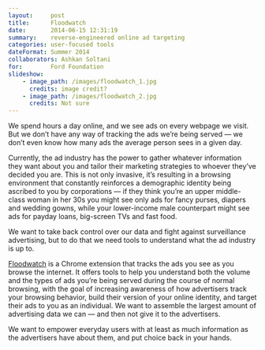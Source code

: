 ```yaml
---
layout:     post
title:      Floodwatch
date:       2014-06-15 12:31:19
summary:    reverse-engineered online ad targeting
categories: user-focused tools
dateFormat: Summer 2014
collaborators: Ashkan Soltani
for:        Ford Foundation
slideshow:
    - image_path: /images/floodwatch_1.jpg
      credits: image credit?
    - image_path: /images/floodwatch_2.jpg
      credits: Not sure
---
```


We spend hours a day online, and we see ads on every webpage we visit. But we don’t have any way of tracking the ads we’re being served — we don’t even know how many ads the average person sees in a given day.

Currently, the ad industry has the power to gather whatever information they want about you and tailor their marketing strategies to whoever they’ve decided you are. This is not only invasive, it’s resulting in a browsing environment that constantly reinforces a demographic identity being ascribed to you by corporations — if they think you’re an upper middle-class woman in her 30s you might see only ads for fancy purses, diapers and wedding gowns, while your lower-income male counterpart might see ads for payday loans, big-screen TVs and fast food.

We want to take back control over our data and fight against surveillance advertising, but to do that we need tools to understand what the ad industry is up to.

<a href="https://floodwatch.o-c-r.org" target="_blank">Floodwatch</a> is a Chrome extension that tracks the ads you see as you browse the internet. It offers tools to help you understand both the volume and the types of ads you’re being served during the course of normal browsing, with the goal of increasing awareness of how advertisers track your browsing behavior, build their version of your online identity, and target their ads to you as an individual. We want to assemble the largest amount of advertising data we can — and then not give it to the advertisers.

We want to empower everyday users with at least as much information as the advertisers have about them, and put choice back in your hands.